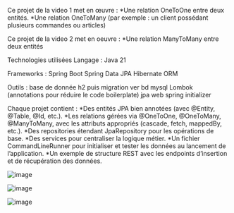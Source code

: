 Ce projet de la video 1 met en œuvre : 
*Une relation OneToOne entre deux entités. 
*Une relation OneToMany (par exemple : un client possédant plusieurs commandes ou articles)

Ce projet de la video 2 met en oeuvre : 
*Une relation ManyToMany entre deux entités

Technologies utilisées Langage : Java 21

Frameworks : Spring Boot Spring Data JPA Hibernate ORM

Outils : base de donnée h2 puis migration ver bd mysql Lombok (annotations pour réduire le code boilerplate) jpa web spring initializer

Chaque projet contient : 
*Des entités JPA bien annotées (avec @Entity, @Table, @Id, etc.).
*Les relations gérées via @OneToOne, @OneToMany, @ManyToMany, avec les attributs appropriés (cascade, fetch, mappedBy, etc.).
*Des repositories étendant JpaRepository pour les opérations de base. 
*Des services pour centraliser la logique métier. 
*Un fichier CommandLineRunner pour initialiser et tester les données au lancement de l’application.
*Un exemple de structure REST avec les endpoints d’insertion et de récupération des données.

![image](https://github.com/user-attachments/assets/0203cc69-6c2b-4767-8872-0172992ba6f7)

![image](https://github.com/user-attachments/assets/bfe0a2e4-06c2-4232-bd50-531744a325cb)

![image](https://github.com/user-attachments/assets/f5b3e4ca-62c6-436b-8e1c-b905b2229839)


